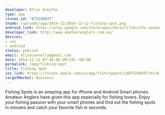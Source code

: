```yaml
--- 
developer: Atlas Greyfox
type: app
itunes_id: "875248937"
thumb: /uploads/app/2014-12/2014-12-12-fishing-spot.png
android_link: https://play.google.com/store/apps/details?id=info.seoxperts.fishing
developer_link: http://www.amateuranglers.com.au/
devices: 
- ios
- android
status: publish
email: elizaconnelly@gmail.com
date: 2014-12-12 07:46:08.907195 +00:00
permalink: /app/fishing-spot
title: Fishing Spot
ios_link: https://itunes.apple.com/us/app/fishingspot/id875248937?mt=8
targetMarket: Business
---
```


Fishing Spots is an amazing app for iPhone and Android Smart phones. Amateur Anglers have given this app especially for fishing lovers. Enjoy your fishing passion with your smart phones and find out the fishing spots in minutes and catch your favorite fish in seconds.
